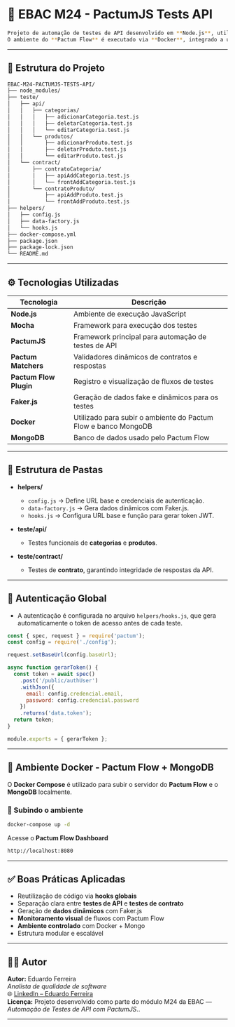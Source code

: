 # 🧪 EBAC M24 - PactumJS Tests API
```bash
Projeto de automação de testes de API desenvolvido em **Node.js**, utilizando **PactumJS** como framework principal, **Mocha** como test runner e bibliotecas auxiliares como **Faker.js**, **Pactum Flow Plugin** e **Pactum Matchers**.  
O ambiente do **Pactum Flow** é executado via **Docker**, integrado a um banco **MongoDB**, para testes de contrato.
```
---

## 📁 Estrutura do Projeto

```bash
EBAC-M24-PACTUMJS-TESTS-API/
├── node_modules/
├── teste/
│   ├── api/
│   │   ├── categorias/
│   │   │   ├── adicionarCategoria.test.js
│   │   │   ├── deletarCategoria.test.js
│   │   │   └── editarCategoria.test.js
│   │   └── produtos/
│   │       ├── adicionarProduto.test.js
│   │       ├── deletarProduto.test.js
│   │       └── editarProduto.test.js
│   └── contract/
│       ├── contratoCategoria/
│       │   ├── apiAddCategoria.test.js
│       │   └── frontAddCategoria.test.js
│       └── contratoProduto/
│           ├── apiAddProduto.test.js
│           └── frontAddProduto.test.js
├── helpers/
│   ├── config.js
│   ├── data-factory.js
│   └── hooks.js
├── docker-compose.yml
├── package.json
├── package-lock.json
└── README.md
```

---

## ⚙️ Tecnologias Utilizadas

| Tecnologia             | Descrição                                                      |
| ---------------------- | -------------------------------------------------------------- |
| **Node.js**            | Ambiente de execução JavaScript                                |
| **Mocha**              | Framework para execução dos testes                             |
| **PactumJS**           | Framework principal para automação de testes de API            |
| **Pactum Matchers**    | Validadores dinâmicos de contratos e respostas                 |
| **Pactum Flow Plugin** | Registro e visualização de fluxos de testes                    |
| **Faker.js**           | Geração de dados fake e dinâmicos para os testes               |
| **Docker**             | Utilizado para subir o ambiente do Pactum Flow e banco MongoDB |
| **MongoDB**            | Banco de dados usado pelo Pactum Flow                          |

---

## 🧩 Estrutura de Pastas

- **helpers/**
  - `config.js` → Define URL base e credenciais de autenticação.
  - `data-factory.js` → Gera dados dinâmicos com Faker.js.
  - `hooks.js` → Configura URL base e função para gerar token JWT.

- **teste/api/**
  - Testes funcionais de **categorias** e **produtos**.

- **teste/contract/**
  - Testes de **contrato**, garantindo integridade de respostas da API.

---

## 🔐 Autenticação Global
  
- A autenticação é configurada no arquivo `helpers/hooks.js`, que gera automaticamente o token de acesso antes de cada teste.

```js
const { spec, request } = require('pactum');
const config = require('./config');

request.setBaseUrl(config.baseUrl);

async function gerarToken() {
  const token = await spec()
    .post('/public/authUser')
    .withJson({
      email: config.credencial.email,
      password: config.credencial.password
    })
    .returns('data.token');
  return token;
}

module.exports = { gerarToken };
```
---

## 🐳 Ambiente Docker - Pactum Flow + MongoDB

O **Docker Compose** é utilizado para subir o servidor do **Pactum Flow** e o **MongoDB** localmente.

### 🚀 Subindo o ambiente
```bash
docker-compose up -d
```

Acesse o **Pactum Flow Dashboard**
```bash
http://localhost:8080
```
---

## ✅ Boas Práticas Aplicadas

- Reutilização de código via **hooks globais**
- Separação clara entre **testes de API** e **testes de contrato**
- Geração de **dados dinâmicos** com Faker.js
- **Monitoramento visual** de fluxos com Pactum Flow
- **Ambiente controlado** com Docker + Mongo
- Estrutura modular e escalável

---

## 👨‍💻 Autor

**Autor:** Eduardo Ferreira  
*Analista de qualidade de software*  
🌐 [LinkedIn – Eduardo Ferreira](https://www.linkedin.com/in/edufgs/)   
**Licença:** Projeto desenvolvido como parte do módulo M24 da EBAC — *Automação de Testes de API com PactumJS*..

---
